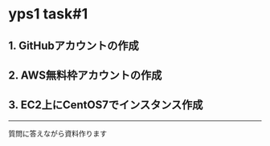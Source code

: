 # yps1 task#1

## 1. GitHubアカウントの作成

## 2. AWS無料枠アカウントの作成

## 3. EC2上にCentOS7でインスタンス作成

***

質問に答えながら資料作ります
